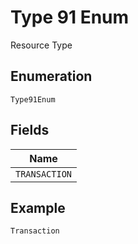 
# Type 91 Enum

Resource Type

## Enumeration

`Type91Enum`

## Fields

| Name |
|  --- |
| `TRANSACTION` |

## Example

```
Transaction
```

